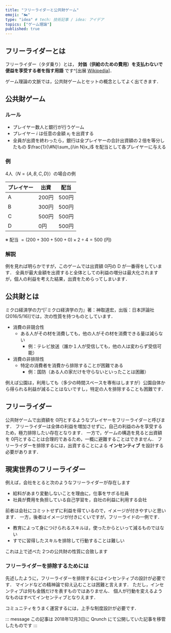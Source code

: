 ```yaml
---
title: "フリーライダーと公共財ゲーム"
emoji: "🏍"
type: "idea" # tech: 技術記事 / idea: アイデア
topics: ["ゲーム理論"]
published: true
---
```


## フリーライダーとは

フリーライダー（タダ乗り）とは， **対価（供給のための費用）を支払わないで便益を享受する者を指す用語** です^[出展 [Wikipedia](https://ja.wikipedia.org/wiki/%E3%83%95%E3%83%AA%E3%83%BC%E3%83%A9%E3%82%A4%E3%83%80%E3%83%BC)]．

ゲーム理論の文脈では，公共財ゲームとセットの概念としてよく出てきます．

## 公共財ゲーム

### ルール

- プレイヤー数人と銀行が行うゲーム
- プレイヤー $i$ は任意の金額 $x_i$ を出資する
- 全員が出資を終わったら，銀行は全プレイヤーの合計出資額の２倍を等分したもの $\frac{1}{\#N}\sum_{i\in N}x_i$ を配当として各プレイヤーに与える

### 例

4人（$N = \{ A,B,C,D \}$）の場合の例

プレイヤー | 出資 | 配当
---|---|---
A | 200円 | 500円
B | 300円 | 500円
C | 500円 | 500円
D | 0円 | 500円

※ 配当 $= (200+300+500+0)\times 2 \div 4 = 500$ (円)

### 解説

例を見れば明らかですが，このゲームでは出資額 0円の D が一番得をしています．
全員が最大金額を出資すると全体としての利益の増分は最大化されますが，個人の利益を考えた結果，出資をためらってしまいます．

## 公共財とは

ミクロ経済学の力^[『ミクロ経済学の力』著：神取道宏，出版：日本評論社 (2016/5/16)]では，次の性質を持つものとしています．

- 消費の非競合性
  - ある人がその材を消費しても，他の人がその材を消費できる量は減らない
    - 例：テレビ放送（誰か１人が受信しても，他の人は変わらず受信可能）
- 消費の非排除性
  - 特定の消費者を消費から排除することが困難である
    - 例：国防（ある人の家だけを守らないといったことは困難）

例えば公園は，利用しても（多少の時間スペースを専有はしますが）公園自体から得られる利益が減ることはないですし，特定の人を排除することも困難です．

## フリーライダー

公共財ゲームで出資額を 0円とするようなプレイヤーをフリーライダーと呼びます．
フリーライダーは全体の利益を増加させずに，自己の利益のみを享受するため，極力排除したい存在となります．
一方で，ゲームの構造を見ると出資額を 0円とすることは合理的であるため，一概に避難することはできません．
フリーライダーを排除するには，出資することによる **インセンティブ** を設計する必要があります．

## 現実世界のフリーライダー

例えば，会社をとると次のようなフリーライダーが存在します

- 給料があまり変動しないことを理由に，仕事をサボる社員
- 社員が費用を負担している自己学習を，自社の利益に利用する会社

前者は会社にコミットせずに利益を得ているので，イメージが付きやすいと思います．
一方，後者はイメージが付きにくいですが，フリーライドの一例です．

- 教育によって身につけられるスキルは，使ったからといって減るものではない
- すでに習得したスキルを排除して行動することは難しい

これは上で述べた 2つの公共財の性質に合致します

### フリーライダーを排除するためには

先述したように，フリーライダーを排除するにはインセンティブの設計が必要です．
マインドなどの精神論で抑え込むことは困難と言えます．
ただし，インセンティブは何も金銭だけを表すものではありません．
個人が行動を変えるようなものはすべてインセンティブとなりえます．

コミュニティをうまく運営するには，上手な制度設計が必要です．

::: message
この記事は 2018年12月3日に Qrunch にて公開していた記事を移管したものです
:::
